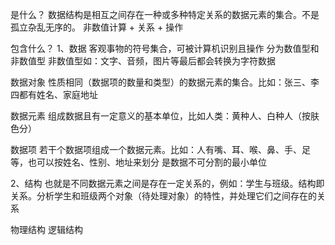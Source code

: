 是什么？
数据结构是相互之间存在一种或多种特定关系的数据元素的集合。不是孤立杂乱无序的。
非数值计算 + 关系 + 操作

包含什么？
1、数据
客观事物的符号集合，可被计算机识别且操作
分为数值型和非数值型
非数值型如：文字、音频，图片等最后都会转换为字符数据

数据对象
性质相同（数据项的数量和类型）的数据元素的集合。比如：张三、李四都有姓名、家庭地址

数据元素
组成数据且有一定意义的基本单位，比如人类：黄种人、白种人（按肤色分）

数据项
若干个数据项组成一个数据元素。比如：人有嘴、耳、喉、鼻、手、足等，也可以按姓名、性别、地址来划分
是数据不可分割的最小单位

2、结构
也就是不同数据元素之间是存在一定关系的，例如：学生与班级。结构即关系。分析学生和班级两个对象（待处理对象）的特性，并处理它们之间存在的关系

物理结构
逻辑结构